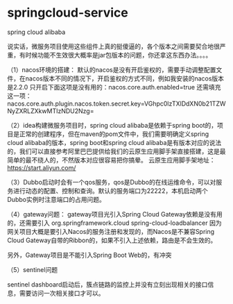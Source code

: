 # springcloud-service
spring cloud alibaba

说实话，微服务项目使用这些组件上真的挺傻逼的，各个版本之间需要契合地很严重，有时候功能不生效很大概率是jar包版本的问题，你还拿这东西办法。。。。

（1）nacos环境的搭建：
默认的nacos是没有开启鉴权的，需要手动调整配置文件，在nacos版本不同的情况下，开启鉴权的方式不同，例如我安装的nacos版本是2.2.0
只开启下面这项是没有用的：nacos.core.auth.enabled=true
还需填充这一项：nacos.core.auth.plugin.nacos.token.secret.key=VGhpc0lzTXlDdXN0b21TZWNyZXRLZXkwMTIzNDU2Nzg=

（2）idea构建微服务项目时，spring cloud alibaba是依赖于spring boot的，项目是正常的创建程序，但在maven的pom文件中，我们需要明确定义spring cloud alibaba的版本，spring boot和spring cloud alibaba是有版本对应的说法的，我们可以直接参考阿里巴巴提供给我们的云原生应用脚手架直接搭建，这是最简单的最不绕人的，不然版本对应很容易把你搞晕。
云原生应用脚手架地址：https://start.aliyun.com/

（3）Dubbo启动时会有一个qos服务，qos是Dubbo的在线运维命令，可以对服务进行动态的配置、控制和查询。默认的服务端口为22222，本机启动两个Dubbo实例时注意端口的占用问题。

（4）gateway问题：
gateway项目光引入Spring Cloud Gateway依赖是没有用的，还需要引入
<dependency>
    <groupId>org.springframework.cloud</groupId>
    <artifactId>spring-cloud-loadbalancer</artifactId>
</dependency>
因为网关项目大概是要引入Nacos的服务注册和发现的，而Nacos是不兼容Spring Cloud Gateway自带的Ribbon的，如果不引入上述依赖，路由是不会生效的。

另外，Gateway项目是不能引入Spring Boot Web的，有冲突

（5）sentinel问题

sentinel dashboard启动后，簇点链路的监控上并没有立刻出现相关的接口信息，需要访问一次相关接口才可以。

